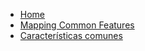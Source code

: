 - [Home](https://github.com/mapbox/mapping/wiki)
- [Mapping Common Features](https://github.com/mapbox/mapping/wiki/Mapping%20Common%20Features)
- [Características comunes](https://github.com/mapbox/mapping/wiki/Caracter%C3%ADsticas-comunes)
